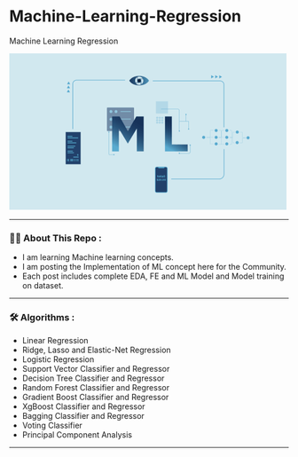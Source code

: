 # Machine-Learning-Regression
Machine Learning Regression


![](https://github.com/BALAJIHARIDASAN/Machine-Learning-Regression/blob/main/ml.gif)
  
---

### :man_technologist: About This Repo :
 
- I am learning Machine learning concepts.
- I am posting the Implementation of ML concept here for the Community.
- Each post includes complete EDA, FE and ML Model and Model training on dataset.

---

### :hammer_and_wrench: Algorithms :

 - Linear Regression
 - Ridge, Lasso and Elastic-Net Regression
 - Logistic Regression
 - Support Vector Classifier and Regressor
 - Decision Tree Classifier and Regressor
 - Random Forest Classifier and Regressor
 - Gradient Boost Classifier and Regressor
 - XgBoost Classifier and Regressor
 - Bagging Classifier and Regressor
 - Voting Classifier
 - Principal Component Analysis

---
